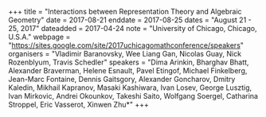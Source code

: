 +++
title = "Interactions between Representation Theory and Algebraic Geometry"
date = 2017-08-21
enddate = 2017-08-25
dates = "August 21 - 25, 2017"
dateadded = 2017-04-24
note = "University of Chicago, Chicago, U.S.A."
webpage = "https://sites.google.com/site/2017uchicagomathconference/speakers"
organisers = "Vladimir Baranovsky, Wee Liang Gan, Nicolas Guay, Nick Rozenblyum, Travis Schedler"
speakers = "Dima Arinkin, Bharghav Bhatt, Alexander Braverman, Helene Esnault, Pavel Etingof, Michael Finkelberg, Jean-Marc Fontaine, Dennis Gaitsgory, Alexander Goncharov, Dmitry Kaledin, Mikhail Kapranov, Masaki Kashiwara, Ivan Losev, George Lusztig,  Ivan Mirkovic, Andrei Okounkov, Takeshi Saito, Wolfgang Soergel, Catharina Stroppel, Eric Vasserot, Xinwen Zhu*"
+++
